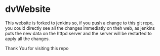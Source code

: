 # dvWebsite
This website is forked to jenkins so, if you push a change to this git repo, you could directly see all the changes immediatly on theh web, as jenkins puts the new data on the httpd server and the server will be restarted to apply all the changes. 

Thank You for visiting this repo


